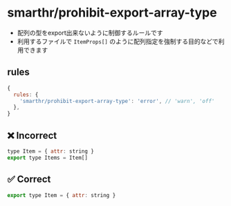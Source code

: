 # smarthr/prohibit-export-array-type

- 配列の型をexport出来ないように制御するルールです
- 利用するファイルで `ItemProps[]` のように配列指定を強制する目的などで利用できます

## rules

```js
{
  rules: {
    'smarthr/prohibit-export-array-type': 'error', // 'warn', 'off'
  },
}
```

## ❌ Incorrect

```js
type Item = { attr: string }
export type Items = Item[]
```

## ✅ Correct


```js
export type Item = { attr: string }
```
